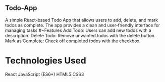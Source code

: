 ## Todo-App
A simple React-based Todo App that allows users to add, delete, and mark todos as complete. The app provides a clean and user-friendly interface for managing tasks
#~Features
Add Todo: Users can add new todos with a description.
Delete Todo: Remove unwanted todos with the delete button.
Mark as Complete: Check off completed todos with the checkbox.
# Technologies Used
React
JavaScript (ES6+)
HTML5
CSS3
